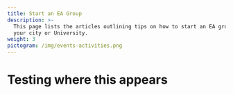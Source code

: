 ```yaml
---
title: Start an EA Group
description: >-
  This page lists the articles outlining tips on how to start an EA group in
  your city or University. 
weight: 3
pictogram: /img/events-activities.png
---
```

# Testing where this appears
